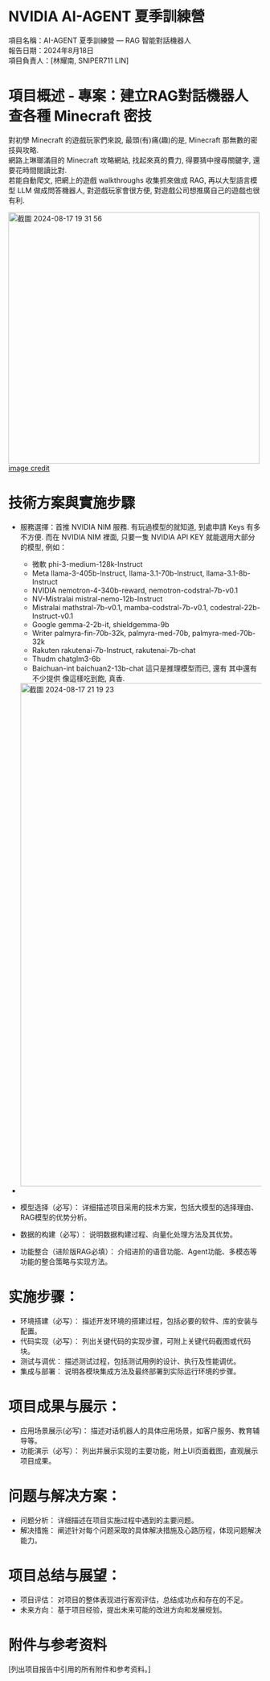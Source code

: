 # NVIDIA AI-AGENT 夏季訓練營  
項目名稱：AI-AGENT 夏季訓練營 — RAG 智能對話機器人  
報告日期：2024年8月18日  
項目負責人：[林耀南, SNIPER711 LIN]  


# 項目概述 - 專案：建立RAG對話機器人查各種 Minecraft 密技
對初學 Minecraft 的遊戲玩家們來說, 最頭(有)痛(趣)的是, Minecraft 那無數的密技與攻略.  
網路上琳瑯滿目的 Minecraft 攻略網站, 找起來真的費力, 得要猜中搜尋關鍵字, 還要花時間閱讀比對.  
若能自動爬文, 把網上的遊戲 walkthroughs 收集抓來做成 RAG, 再以大型語言模型 LLM 做成問答機器人, 對遊戲玩家會很方便, 對遊戲公司想推廣自己的遊戲也很有利.  

<img width="500" alt="截圖 2024-08-17 19 31 56" src="https://github.com/user-attachments/assets/89112496-3a8c-4a97-88b7-36267297daab">   [image credit](https://www.reddit.com/r/Minecraftbuilds/comments/sk7hum/here_are_4_different_end_portal_designs_i_came_up/)


# 技術方案與實施步驟
* 服務選擇：首推 NVIDIA NIM 服務. 有玩過模型的就知道, 到處申請 Keys 有多不方便. 而在 NVIDIA NIM 裡面, 只要一隻 NVIDIA API KEY 就能選用大部分的模型, 例如：
  * 微軟 phi-3-medium-128k-Instruct
  * Meta llama-3-405b-Instruct, llama-3.1-70b-Instruct, llama-3.1-8b-Instruct
  * NVIDIA nemotron-4-340b-reward, nemotron-codstral-7b-v0.1
  * NV-Mistralai mistral-nemo-12b-Instruct
  * Mistralai mathstral-7b-v0.1, mamba-codstral-7b-v0.1, codestral-22b-Instruct-v0.1
  * Google gemma-2-2b-it, shieldgemma-9b
  * Writer palmyra-fin-70b-32k, palmyra-med-70b, palmyra-med-70b-32k
  * Rakuten rakutenai-7b-Instruct, rakutenai-7b-chat
  * Thudm chatglm3-6b
  * Baichuan-int baichuan2-13b-chat
  這只是推理模型而已, 還有
其中還有不少提供
  像這樣吃到飽, 真香.  
  <img width="1000" alt="截圖 2024-08-17 21 19 23" src="https://github.com/user-attachments/assets/374ebab8-290e-4252-abce-6b2a7875bdb6">

*   
*	模型选择（必写）： 详细描述项目采用的技术方案，包括大模型的选择理由、RAG模型的优势分析。

*	数据的构建（必写）： 说明数据构建过程、向量化处理方法及其优势。

*	功能整合（进阶版RAG必填）：  介绍进阶的语音功能、Agent功能、多模态等功能的整合策略与实现方法。


# 实施步骤：
*	环境搭建（必写）： 描述开发环境的搭建过程，包括必要的软件、库的安装与配置。
*	代码实现（必写）： 列出关键代码的实现步骤，可附上关键代码截图或代码块。
*	测试与调优： 描述测试过程，包括测试用例的设计、执行及性能调优。
*	集成与部署： 说明各模块集成方法及最终部署到实际运行环境的步骤。


# 项目成果与展示：
*	应用场景展示(必写)： 描述对话机器人的具体应用场景，如客户服务、教育辅导等。
*	功能演示（必写）： 列出并展示实现的主要功能，附上UI页面截图，直观展示项目成果。

# 问题与解决方案：
*	问题分析： 详细描述在项目实施过程中遇到的主要问题。
*	解决措施： 阐述针对每个问题采取的具体解决措施及心路历程，体现问题解决能力。


# 项目总结与展望：
*	项目评估： 对项目的整体表现进行客观评估，总结成功点和存在的不足。
*	未来方向： 基于项目经验，提出未来可能的改进方向和发展规划。


# 附件与参考资料

[列出项目报告中引用的所有附件和参考资料。]
